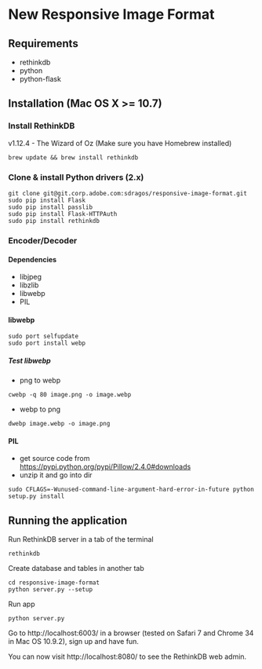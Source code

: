 # New Responsive Image Format

## Requirements

* rethinkdb
* python
* python-flask

## Installation (Mac OS X >= 10.7)

### Install RethinkDB
v1.12.4 - The Wizard of Oz (Make sure you have Homebrew installed)
```shell
brew update && brew install rethinkdb
```
### Clone & install Python drivers (2.x)
```shell
git clone git@git.corp.adobe.com:sdragos/responsive-image-format.git
sudo pip install Flask
sudo pip install passlib
sudo pip install Flask-HTTPAuth
sudo pip install rethinkdb
```
### Encoder/Decoder
#### Dependencies
* libjpeg
* libzlib
* libwebp
* PIL

#### libwebp
```shell
sudo port selfupdate
sudo port install webp
```
##### Test libwebp
* png to webp
```shell
cwebp -q 80 image.png -o image.webp
```
* webp to png
```shell
dwebp image.webp -o image.png
```

#### PIL
* get source code from https://pypi.python.org/pypi/Pillow/2.4.0#downloads
* unzip it and go into dir
```shell
sudo CFLAGS=-Wunused-command-line-argument-hard-error-in-future python setup.py install
```

## Running the application

Run RethinkDB server in a tab of the terminal
```shell
rethinkdb
```
Create database and tables in another tab
```shell
cd responsive-image-format
python server.py --setup
```
Run app
```shell
python server.py
```
Go to http://localhost:6003/ in a browser (tested on Safari 7 and Chrome 34 in Mac OS 10.9.2), sign up and have fun.

You can now visit http://localhost:8080/ to see the RethinkDB web admin.
